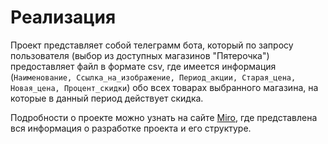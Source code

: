 # Реализация
Проект представляет собой телеграмм бота, который по запросу пользователя (выбор из доступных магазинов
"Пятерочка") предоставляет файл в формате csv, где имеется информация
(`Наименование, Ссылка_на_изображение, Период_акции, Старая_цена, Новая_цена, Процент_скидки`)
обо всех товарах выбранного магазина, на которые в данный период действует скидка.

Подробности о проекте можно узнать на сайте [Miro](https://miro.com/app/board/uXjVOrcyUyo=/), 
где представлена вся информация о разработке проекта и его структуре.
